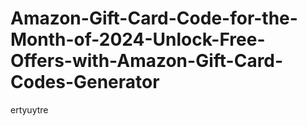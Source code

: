 # Amazon-Gift-Card-Code-for-the-Month-of-2024-Unlock-Free-Offers-with-Amazon-Gift-Card-Codes-Generator
ertyuytre
